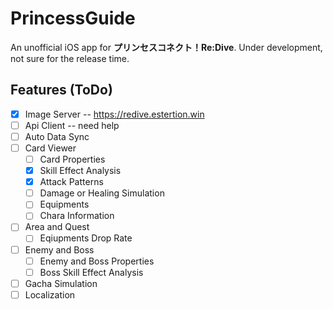 # PrincessGuide
An unofficial iOS app for **プリンセスコネクト！Re:Dive**. Under development, not sure for the release time.

## Features (ToDo)
- [x] Image Server -- <https://redive.estertion.win>
- [ ] Api Client  -- need help
- [ ] Auto Data Sync
- [ ] Card Viewer
    - [ ] Card Properties
    - [x] Skill Effect Analysis
    - [x] Attack Patterns
    - [ ] Damage or Healing Simulation
    - [ ] Equipments
    - [ ] Chara Information
- [ ] Area and Quest
    - [ ] Eqiupments Drop Rate
- [ ] Enemy and Boss
    - [ ] Enemy and Boss Properties
    - [ ] Boss Skill Effect Analysis
- [ ] Gacha Simulation
- [ ] Localization
